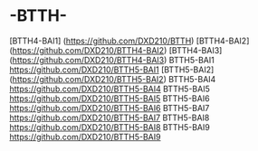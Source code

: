 # -BTTH-
[BTTH4-BAI1] (https://github.com/DXD210/BTTH)
[BTTH4-BAI2] (https://github.com/DXD210/BTTH4-BAI2)
[BTTH4-BAI3] (https://github.com/DXD210/BTTH4-BAI3)
BTTH5-BAI1 https://github.com/DXD210/BTTH5-BAI1
[BTTH5-BAI2] (https://github.com/DXD210/BTTH5-BAI2)
BTTH5-BAI4 https://github.com/DXD210/BTTH5-BAI4
BTTH5-BAI5 https://github.com/DXD210/BTTH5-BAI5
BTTH5-BAI6 https://github.com/DXD210/BTTH5-BAI6
BTTH5-BAI7 https://github.com/DXD210/BTTH5-BAI7
BTTH5-BAI8 https://github.com/DXD210/BTTH5-BAI8
BTTH5-BAI9 https://github.com/DXD210/BTTH5-BAI9

